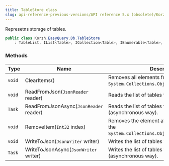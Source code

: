 ```yaml
---
title: TableStore class
slug: api-reference-previous-versions/API reference 5.x (obsolete)/Korzh.EasyQuery.Db namespace/tablestore-class
---
```



Represetns storage of tables.
```csharp
public class Korzh.EasyQuery.Db.TableStore
    : TableList, IList<Table>, ICollection<Table>, IEnumerable<Table>, IEnumerable, IList, ICollection, IReadOnlyList<Table>, IReadOnlyCollection<Table>

```

### Methods

| Type | Name | Description | 
| --- | --- | --- | 
| `void` | ClearItems() | Removes all elements from the `System.Collections.ObjectModel.Collection`. | 
| `void` | ReadFromJson(`JsonReader` reader) | Reads the list of tables from JSON. | 
| `Task` | ReadFromJsonAsync(`JsonReader` reader) | Reads the list of tables from JSON (asynchronous way). | 
| `void` | RemoveItem(`Int32` index) | Removes the element at the specified index of the `System.Collections.ObjectModel.Collection'1`. | 
| `void` | WriteToJson(`JsonWriter` writer) | Writes the list of tables to JSON. | 
| `Task` | WriteToJsonAsync(`JsonWriter` writer) | Writes the list of tables to JSON (asynchronous way). |
